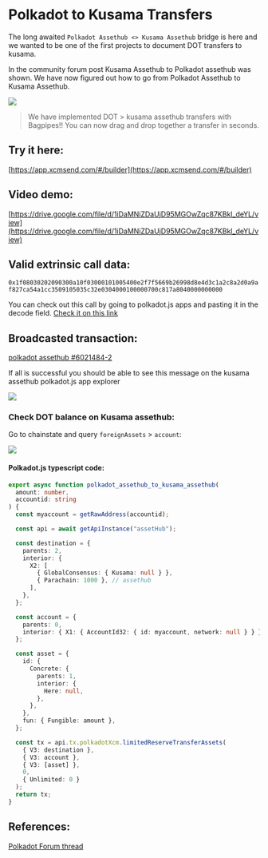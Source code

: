 # Polkadot to Kusama Transfers

The long awaited `Polkadot Assethub <> Kusama Assethub` bridge is here and we wanted to be one of the first projects to document DOT transfers to kusama.

In the community forum post Kusama Assethub to Polkadot assethub was shown. We have now figured out how to go from Polkadot Assethub to Kusama Assethub.  

![](/img/dot_ksm.png) 


>  We have implemented DOT > kusama assethub transfers with Bagpipes!! You can now drag and drop together a transfer in seconds.   


## Try it here:   
[https://app.xcmsend.com/#/builder](https://app.xcmsend.com/#/builder)   


## Video demo:
[https://drive.google.com/file/d/1iDaMNiZDaUjD95MGOwZqc87KBkl_deYL/view](https://drive.google.com/file/d/1iDaMNiZDaUjD95MGOwZqc87KBkl_deYL/view)    

## Valid extrinsic call data:  
`0x1f08030202090300a10f03000101005400e2f7f5669b26998d8e4d3c1a2c8a2d0a9af827ca54a1cc3509105035c32e0304000100000700c817a8040000000000`

You can check out this call by going to polkadot.js apps and pasting it in the decode field.  [Check it on this link](https://polkadot.js.org/apps/?rpc=wss%3A%2F%2Fpolkadot-asset-hub-rpc.polkadot.io#/extrinsics/decode)    

## Broadcasted transaction:    
[polkadot assethub #6021484-2](https://assethub-polkadot.subscan.io/extrinsic/6021484-2)

If all is successful you should be able to see this message on the kusama assethub polkadot.js app explorer     

![](/img/query_foreign.png)

### Check DOT balance on Kusama assethub:  

Go to chainstate and query `foreignAssets` > `account`:   

![](/img/query_ksm.png)


#### Polkadot.js typescript code:  
```typescript
export async function polkadot_assethub_to_kusama_assethub(
  amount: number,
  accountid: string
) {
  const myaccount = getRawAddress(accountid);

  const api = await getApiInstance("assetHub");

  const destination = {
    parents: 2,
    interior: {
      X2: [
        { GlobalConsensus: { Kusama: null } },
        { Parachain: 1000 }, // assethub
      ],
    },
  };

  const account = {
    parents: 0,
    interior: { X1: { AccountId32: { id: myaccount, network: null } } },
  };

  const asset = {
    id: {
      Concrete: {
        parents: 1,
        interior: {
          Here: null,
        },
      },
    },
    fun: { Fungible: amount },
  };

  const tx = api.tx.polkadotXcm.limitedReserveTransferAssets(
    { V3: destination },
    { V3: account },
    { V3: [asset] },
    0,
    { Unlimited: 0 }
  );
  return tx;
}
```


## References:   
[Polkadot Forum thread](https://forum.polkadot.network/t/polkadot-kusama-bridge/2971)   

